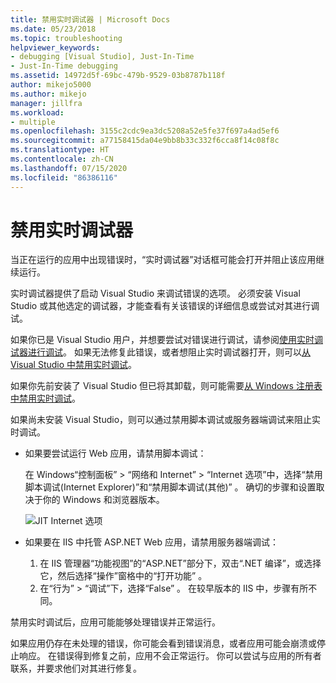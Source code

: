 ```yaml
---
title: 禁用实时调试器 | Microsoft Docs
ms.date: 05/23/2018
ms.topic: troubleshooting
helpviewer_keywords:
- debugging [Visual Studio], Just-In-Time
- Just-In-Time debugging
ms.assetid: 14972d5f-69bc-479b-9529-03b8787b118f
author: mikejo5000
ms.author: mikejo
manager: jillfra
ms.workload:
- multiple
ms.openlocfilehash: 3155c2cdc9ea3dc5208a52e5fe37f697a4ad5ef6
ms.sourcegitcommit: a77158415da04e9bb8b33c332f6cca8f14c08f8c
ms.translationtype: HT
ms.contentlocale: zh-CN
ms.lasthandoff: 07/15/2020
ms.locfileid: "86386116"
---
```

# <a name="disable-the-just-in-time-debugger"></a>禁用实时调试器

当正在运行的应用中出现错误时，“实时调试器”对话框可能会打开并阻止该应用继续运行。

实时调试器提供了启动 Visual Studio 来调试错误的选项。 必须安装 Visual Studio 或其他选定的调试器，才能查看有关该错误的详细信息或尝试对其进行调试。

如果你已是 Visual Studio 用户，并想要尝试对错误进行调试，请参阅[使用实时调试器进行调试](../debugger/debug-using-the-just-in-time-debugger.md)。 如果无法修复此错误，或​​者想阻止实时调试器打开，则可以[从 Visual Studio 中禁用实时调试](debug-using-the-just-in-time-debugger.md#BKMK_Enabling)。

如果你先前安装了 Visual Studio 但已将其卸载，则可能需要[从 Windows 注册表中禁用实时调试](debug-using-the-just-in-time-debugger.md#disable-just-in-time-debugging-from-the-windows-registry)。

如果尚未安装 Visual Studio，则可以通过禁用脚本调试或服务器端调试来阻止实时调试。

- 如果要尝试运行 Web 应用，请禁用脚本调试：

  在 Windows“控制面板” > “网络和 Internet” > “Internet 选项”中，选择“禁用脚本调试(Internet Explorer)”和“禁用脚本调试(其他)”    。 确切的步骤和设置取决于你的 Windows 和浏览器版本。

  ![JIT Internet 选项](../debugger/media/jitinternetoptions.png "JIT Internet 选项")

- 如果要在 IIS 中托管 ASP.NET Web 应用，请禁用服务器端调试：

  1. 在 IIS 管理器“功能视图”的“ASP.NET”部分下，双击“.NET 编译”，或选择它，然后选择“操作”窗格中的“打开功能”    。
  1. 在“行为” > “调试”下，选择“False”  。 在较早版本的 IIS 中，步骤有所不同。

禁用实时调试后，应用可能能够处理错误并正常运行。

如果应用仍存在未处理的错误，你可能会看到错误消息，或者应用可能会崩溃或停止响应。 在错误得到修复之前，应用不会正常运行。 你可以尝试与应用的所有者联系，并要求他们对其进行修复。
